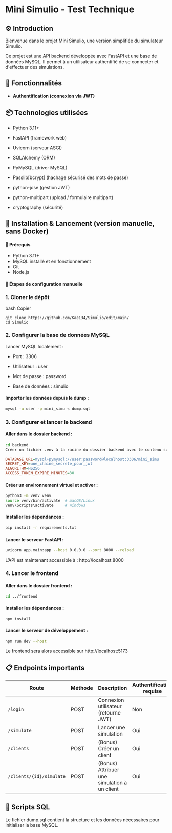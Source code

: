 # Mini Simulio - Test Technique
## ⚙️ Introduction
Bienvenue dans le projet Mini Simulio, une version simplifiée du simulateur Simulio.

Ce projet est une API backend développée avec FastAPI et une base de données MySQL. Il permet à un utilisateur authentifié de se connecter et d'effectuer des simulations.

## 🎯 Fonctionnalités
- #### Authentification (connexion via JWT)

## 📦 Technologies utilisées
- Python 3.11+

- FastAPI (framework web)

- Uvicorn (serveur ASGI)

- SQLAlchemy (ORM)

- PyMySQL (driver MySQL)

- Passlib[bcrypt] (hachage sécurisé des mots de passe)

- python-jose (gestion JWT)

- python-multipart (upload / formulaire multipart)

- cryptography (sécurité)


## 🚀 Installation & Lancement (version manuelle, sans Docker)
#### 🔧 Prérequis
- Python 3.11+
- MySQL installé et en fonctionnement
- Git
- Node.js

#### 🧭 Étapes de configuration manuelle
### 1. Cloner le dépôt
bash
Copier
```
git clone https://github.com/Kae134/Simulio/edit/main/
cd Simulio
```
### 2. Configurer la base de données MySQL
Lancer MySQL localement :

- Port : 3306

- Utilisateur : user

- Mot de passe : password

- Base de données : simulio


#### Importer les données depuis le dump :

```bash
mysql -u user -p mini_simu < dump.sql
```

### 3. Configurer et lancer le backend

#### Aller dans le dossier backend :

```bash
cd backend
Créer un fichier .env à la racine du dossier backend avec le contenu suivant :
```

```ini
DATABASE_URL=mysql+pymysql://user:password@localhost:3306/mini_simu
SECRET_KEY=une_chaine_secrete_pour_jwt
ALGORITHM=HS256
ACCESS_TOKEN_EXPIRE_MINUTES=30
```

#### Créer un environnement virtuel et activer :

```bash
python3 -m venv venv
source venv/bin/activate  # macOS/Linux
venv\Scripts\activate     # Windows
```

#### Installer les dépendances :

```bash
pip install -r requirements.txt
```

#### Lancer le serveur FastAPI :

```bash
uvicorn app.main:app --host 0.0.0.0 --port 8000 --reload
```
L’API est maintenant accessible à : http://localhost:8000

### 4. Lancer le frontend
#### Aller dans le dossier frontend :

```bash
cd ../frontend
```

#### Installer les dépendances :

```bash
npm install
```

#### Lancer le serveur de développement :

```bash
npm run dev --host
```
Le frontend sera alors accessible sur http://localhost:5173

## 📋 Endpoints importants
| Route                    | Méthode | Description                                  | Authentification requise |
| ------------------------ | ------- | -------------------------------------------- | ------------------------ |
| `/login`                 | POST    | Connexion utilisateur (retourne JWT)         | Non                      |
| `/simulate`              | POST    | Lancer une simulation                        | Oui                      |
| `/clients`               | POST    | (Bonus) Créer un client                      | Oui                      |
| `/clients/{id}/simulate` | POST    | (Bonus) Attribuer une simulation à un client | Oui                      |

## 📄 Scripts SQL
Le fichier dump.sql contient la structure et les données nécessaires pour initialiser la base MySQL.
